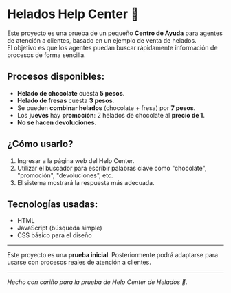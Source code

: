 # Helados Help Center 🍦

Este proyecto es una prueba de un pequeño **Centro de Ayuda** para agentes de atención a clientes, basado en un ejemplo de venta de helados.  
El objetivo es que los agentes puedan buscar rápidamente información de procesos de forma sencilla.

## Procesos disponibles:

- **Helado de chocolate** cuesta **5 pesos**.
- **Helado de fresas** cuesta **3 pesos**.
- Se pueden **combinar helados** (chocolate + fresa) por **7 pesos**.
- Los **jueves** hay **promoción**: 2 helados de chocolate al **precio de 1**.
- **No se hacen devoluciones**.

## ¿Cómo usarlo?

1. Ingresar a la página web del Help Center.
2. Utilizar el buscador para escribir palabras clave como "chocolate", "promoción", "devoluciones", etc.
3. El sistema mostrará la respuesta más adecuada.

## Tecnologías usadas:

- HTML
- JavaScript (búsqueda simple)
- CSS básico para el diseño

---

Este proyecto es una **prueba inicial**. Posteriormente podrá adaptarse para usarse con procesos reales de atención a clientes.

---
*Hecho con cariño para la prueba de Help Center de Helados 🍦.*
